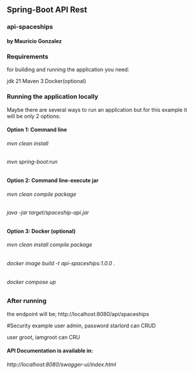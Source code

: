 ## Spring-Boot API Rest
### api-spaceships
#### by Mauricio Gonzalez

### Requirements
for building and running the application you need:

jdk 21
Maven 3
Docker(optional)

### Running the application locally
Maybe there are several ways to run an application but for this example it will be only 2 options:

#### Option 1: Command line
###### mvn clean install
###### mvn spring-boot:run

#### Option 2: Command line-execute jar
###### mvn clean compile package
###### java -jar target/spaceship-api.jar

#### Option 3: Docker (optional)
###### mvn clean install compile package
###### docker image build -t api-spaceships:1.0.0 .
###### docker compose up

### After running
the endpoint will be;
http://localhost:8080/api/spaceships

#Security example
user admin, password starlord can CRUD

user groot, iamgroot can CRU

#### API Documentation is available in:
###### http://localhost:8080/swagger-ui/index.html

